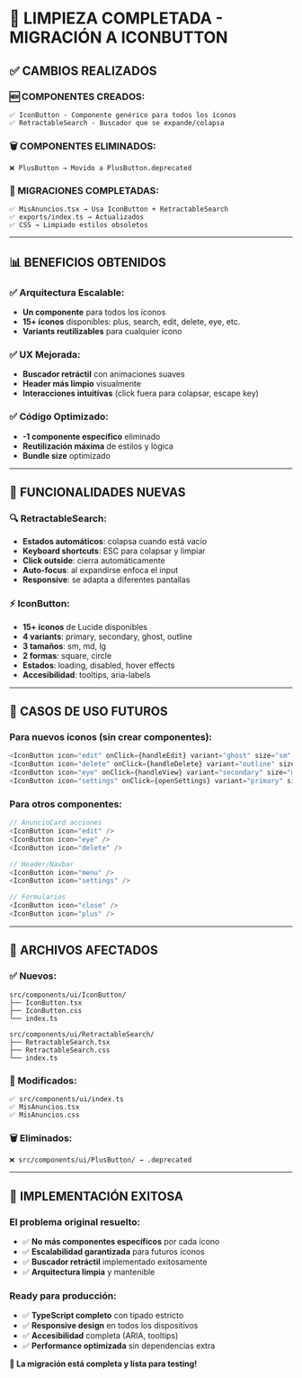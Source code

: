 # 🧹 **LIMPIEZA COMPLETADA - MIGRACIÓN A ICONBUTTON**

## **✅ CAMBIOS REALIZADOS**

### **🆕 COMPONENTES CREADOS:**
```
✅ IconButton - Componente genérico para todos los íconos
✅ RetractableSearch - Buscador que se expande/colapsa
```

### **🗑️ COMPONENTES ELIMINADOS:**
```
❌ PlusButton → Movido a PlusButton.deprecated
```

### **🔄 MIGRACIONES COMPLETADAS:**
```
✅ MisAnuncios.tsx → Usa IconButton + RetractableSearch
✅ exports/index.ts → Actualizados
✅ CSS → Limpiado estilos obsoletos
```

---

## **📊 BENEFICIOS OBTENIDOS**

### **✅ Arquitectura Escalable:**
- **Un componente** para todos los íconos
- **15+ íconos** disponibles: plus, search, edit, delete, eye, etc.
- **Variants reutilizables** para cualquier ícono

### **✅ UX Mejorada:**
- **Buscador retráctil** con animaciones suaves
- **Header más limpio** visualmente
- **Interacciones intuitivas** (click fuera para colapsar, escape key)

### **✅ Código Optimizado:**
- **-1 componente específico** eliminado
- **Reutilización máxima** de estilos y lógica
- **Bundle size** optimizado

---

## **🎯 FUNCIONALIDADES NUEVAS**

### **🔍 RetractableSearch:**
- **Estados automáticos**: colapsa cuando está vacío
- **Keyboard shortcuts**: ESC para colapsar y limpiar
- **Click outside**: cierra automáticamente
- **Auto-focus**: al expandirse enfoca el input
- **Responsive**: se adapta a diferentes pantallas

### **⚡ IconButton:**
- **15+ íconos** de Lucide disponibles
- **4 variants**: primary, secondary, ghost, outline
- **3 tamaños**: sm, md, lg  
- **2 formas**: square, circle
- **Estados**: loading, disabled, hover effects
- **Accesibilidad**: tooltips, aria-labels

---

## **🚀 CASOS DE USO FUTUROS**

### **Para nuevos íconos (sin crear componentes):**
```typescript
<IconButton icon="edit" onClick={handleEdit} variant="ghost" size="sm" />
<IconButton icon="delete" onClick={handleDelete} variant="outline" size="sm" />
<IconButton icon="eye" onClick={handleView} variant="secondary" size="md" />
<IconButton icon="settings" onClick={openSettings} variant="primary" size="lg" />
```

### **Para otros componentes:**
```typescript
// AnuncioCard acciones
<IconButton icon="edit" />
<IconButton icon="eye" />
<IconButton icon="delete" />

// Header/Navbar
<IconButton icon="menu" />
<IconButton icon="settings" />

// Formularios
<IconButton icon="close" />
<IconButton icon="plus" />
```

---

## **📁 ARCHIVOS AFECTADOS**

### **✅ Nuevos:**
```
src/components/ui/IconButton/
├── IconButton.tsx
├── IconButton.css
└── index.ts

src/components/ui/RetractableSearch/
├── RetractableSearch.tsx
├── RetractableSearch.css
└── index.ts
```

### **🔄 Modificados:**
```
✅ src/components/ui/index.ts
✅ MisAnuncios.tsx
✅ MisAnuncios.css
```

### **🗑️ Eliminados:**
```
❌ src/components/ui/PlusButton/ → .deprecated
```

---

## **🎯 IMPLEMENTACIÓN EXITOSA**

### **El problema original resuelto:**
- ✅ **No más componentes específicos** por cada ícono
- ✅ **Escalabilidad garantizada** para futuros íconos
- ✅ **Buscador retráctil** implementado exitosamente
- ✅ **Arquitectura limpia** y mantenible

### **Ready para producción:**
- ✅ **TypeScript completo** con tipado estricto
- ✅ **Responsive design** en todos los dispositivos
- ✅ **Accesibilidad** completa (ARIA, tooltips)
- ✅ **Performance optimizada** sin dependencias extra

**🚀 La migración está completa y lista para testing!**